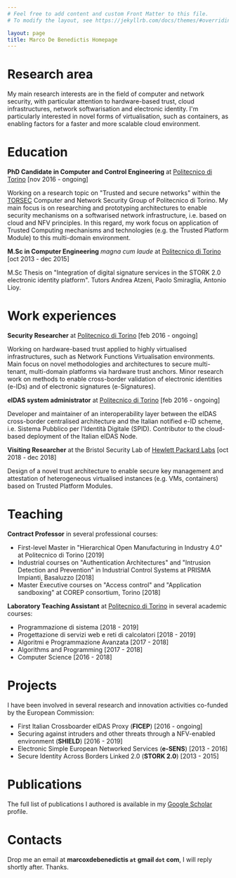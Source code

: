 ```yaml
---
# Feel free to add content and custom Front Matter to this file.
# To modify the layout, see https://jekyllrb.com/docs/themes/#overriding-theme-defaults

layout: page
title: Marco De Benedictis Homepage
---
```


# Research area

My main research interests are in the field of computer and network security, with particular attention to hardware-based trust, cloud infrastructures, network softwarisation and electronic identity. I'm particularly interested in novel forms of virtualisation, such as containers, as enabling factors for a faster and more scalable cloud environment.

# Education

**PhD Candidate in Computer and Control Engineering** at [Politecnico di Torino](http://www.phd-dauin.polito.it/) [nov 2016 - ongoing]

Working on a research topic on "Trusted and secure networks" within the [TORSEC](http://security.polito.it) Computer and Network Security Group of Politecnico di Torino. My main focus is on researching and prototyping architectures to enable security mechanisms on a softwarised network infrastructure, i.e. based on cloud and NFV principles. In this regard, my work focus on application of Trusted Computing mechanisms and technologies (e.g. the Trusted Platform Module) to this multi-domain environment.

**M.Sc in Computer Engineering** *magna cum laude* at [Politecnico di Torino](https://didattica.polito.it/pls/portal30/sviluppo.offerta_formativa.corsi?p_sdu_cds=37:18&p_lang=EN) [oct 2013 - dec 2015]

M.Sc Thesis on "Integration of digital signature services in the STORK 2.0 electronic identity platform". Tutors Andrea Atzeni, Paolo Smiraglia, Antonio Lioy.

# Work experiences

**Security Researcher** at [Politecnico di Torino](https://www.polito.it/) [feb 2016 - ongoing]

Working on hardware-based trust applied to highly virtualised infrastructures, such as Network Functions Virtualisation environments. Main focus on novel methodologies and architectures to secure multi-tenant, multi-domain platforms via hardware trust anchors. Minor research work on methods to enable cross-border validation of electronic identities (e-IDs) and of electronic signatures (e-Signatures).

**eIDAS system administrator** at [Politecnico di Torino](https://www.polito.it/) [feb 2016 - ongoing]

Developer and maintainer of an interoperability layer between the eIDAS cross-border centralised architecture and the Italian notified e-ID scheme, i.e. Sistema Pubblico per l'Identità Digitale (SPID). Contributor to the cloud-based deployment of the Italian eIDAS Node.

**Visiting Researcher** at the Bristol Security Lab of [Hewlett Packard Labs](https://www.labs.hpe.com/) [oct 2018 - dec 2018]

Design of a novel trust architecture to enable secure key management and attestation of heterogeneous virtualised instances (e.g. VMs, containers) based on Trusted Platform Modules.

# Teaching

**Contract Professor** in several professional courses:

- First-level Master in "Hierarchical Open Manufacturing in Industry 4.0" at Politecnico di Torino [2019]
- Industrial courses on "Authentication Architectures" and "Intrusion Detection and Prevention" in Industrial Control Systems at PRISMA Impianti, Basaluzzo [2018]
- Master Executive courses on "Access control" and "Application sandboxing" at COREP consortium, Torino [2018]

**Laboratory Teaching Assistant** at [Politecnico di Torino](https://www.polito.it/) in several academic courses:

- Programmazione di sistema [2018 - 2019]
- Progettazione di servizi web e reti di calcolatori [2018 - 2019]
- Algoritmi e Programmazione Avanzata [2017 - 2018]
- Algorithms and Programming [2017 - 2018]
- Computer Science [2016 - 2018]

# Projects

I have been involved in several research and innovation activities co-funded by the European Commission:

- First Italian Crossboarder eIDAS Proxy (**FICEP**) [2016 - ongoing]
- Securing against intruders and other threats through a NFV-enabled environment (**SHIELD**) [2016 - 2019]
- Electronic Simple European Networked Services (**e-SENS**) [2013 - 2016]
- Secure Identity Across Borders Linked 2.0 (**STORK 2.0**) [2013 - 2015]

# Publications

The full list of publications I authored is available in my [Google Scholar](https://scholar.google.it/citations?user=3dBGZkkAAAAJ) profile.

# Contacts

Drop me an email at **marcoxdebenedictis <code>at</code> gmail <code>dot</code> com**, I will reply shortly after. Thanks.
